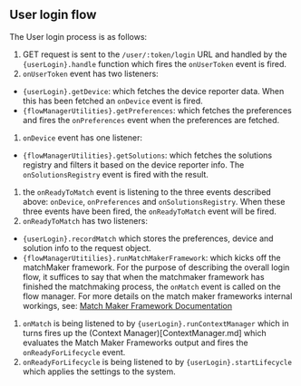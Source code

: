 ## User login flow

The User login process is as follows:

1. GET request is sent to the `/user/:token/login` URL and handled by the `{userLogin}.handle` function which fires the `onUserToken` event is fired.
1. `onUserToken` event has two listeners:
 * `{userLogin}.getDevice`: which fetches the device reporter data. When this has been fetched an `onDevice` event is fired.
 * `{flowManagerUtilities}.getPreferences`: which fetches the preferences and fires the `onPreferences` event when the preferences are fetched.
1. `onDevice` event has one listener:
 * `{flowManagerUtilities}.getSolutions`: which fetches the solutions registry and filters it based on the device reporter info. The `onSolutionsRegistry` event is fired with the result.
1. the `onReadyToMatch` event is listening to the three events described above: `onDevice`, `onPreferences` and `onSolutionsRegistry`. When these three events have been fired, the `onReadyToMatch` event will be fired.
1. `onReadyToMatch` has two listeners:
 * `{userLogin}.recordMatch` which stores the preferences, device and solution info to the request object.
 * `{flowManagerUtitilies}.runMatchMakerFramework`: which kicks off the matchMaker framework. For the purpose of describing the overall login flow, it suffices to say that when the matchmaker framework has finished the matchmaking process, the `onMatch` event is called on the flow manager. For more details on the match maker frameworks internal workings, see: [Match Maker Framework Documentation](MatchMakerFramework.md)
1. `onMatch` is being listened to by `{userLogin}.runContextManager` which in turns fires up the (Context Manager)[ContextManager.md] which evaluates the Match Maker Frameworks output and fires the `onReadyForLifecycle` event.
1. `onReadyForLifecycle` is being listened to by `{userLogin}.startLifecycle` which applies the settings to the system.




